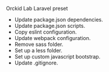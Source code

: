 Orckid Lab Laravel preset

- Update package.json dependencies.
- Update package.json scripts.
- Copy eslint configuration.
- Update webpack configuration.
- Remove sass folder.
- Set up a less folder.
- Set up custom javascript bootstrap.
- Update .gitignore.
